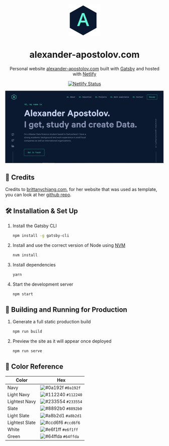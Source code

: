 <div align="center">
  <img alt="Logo" src="https://raw.githubusercontent.com/thecurve8/website/main/src/images/logo.png" width="100" />
</div>

<h1 align="center">
  alexander-apostolov.com
</h1>

<p align="center">
  Personal website <a href="https://alexander-apostolov.com/" target="_blank">alexander-apostolov.com</a> built with <a href="https://www.gatsbyjs.org/" target="_blank">Gatsby</a> and hosted with <a href="https://www.netlify.com/" target="_blank">Netlify</a>
</p>

<p align="center">
  <a href="https://app.netlify.com/sites/alexander-apostolov/deploys" target="_blank">
    <img src="https://api.netlify.com/api/v1/badges/dedec4a7-fc53-4c3e-adb2-6c3c6734f12f/deploy-status" alt="Netlify Status" />
  </a>
</p>

<p align="center">
  <img src="https://raw.githubusercontent.com/thecurve8/website/main/src/images/demo.png" alt="Image of website" />
</p>

## 🙏 Credits 

Credits to [brittanychiang.com](https://brittanychiang.com), for her website that was used as template, you can look at her <a href="https://github.com/bchiang7/v4" target="_blank">github repo</a>.

## 🛠 Installation & Set Up

1. Install the Gatsby CLI

   ```sh
   npm install -g gatsby-cli
   ```

2. Install and use the correct version of Node using [NVM](https://github.com/nvm-sh/nvm)

   ```sh
   nvm install
   ```

3. Install dependencies

   ```sh
   yarn
   ```

4. Start the development server

   ```sh
   npm start
   ```

## 🚀 Building and Running for Production

1. Generate a full static production build

   ```sh
   npm run build
   ```

1. Preview the site as it will appear once deployed

   ```sh
   npm run serve
   ```

## 🎨 Color Reference

| Color          | Hex                                                                |
| -------------- | ------------------------------------------------------------------ |
| Navy           | ![#0a192f](https://via.placeholder.com/10/0a192f?text=+) `#0a192f` |
| Light Navy     | ![#112240](https://via.placeholder.com/10/0a192f?text=+) `#112240` |
| Lightest Navy  | ![#233554](https://via.placeholder.com/10/303C55?text=+) `#233554` |
| Slate          | ![#8892b0](https://via.placeholder.com/10/8892b0?text=+) `#8892b0` |
| Light Slate    | ![#a8b2d1](https://via.placeholder.com/10/a8b2d1?text=+) `#a8b2d1` |
| Lightest Slate | ![#ccd6f6](https://via.placeholder.com/10/ccd6f6?text=+) `#ccd6f6` |
| White          | ![#e6f1ff](https://via.placeholder.com/10/e6f1ff?text=+) `#e6f1ff` |
| Green          | ![#64ffda](https://via.placeholder.com/10/64ffda?text=+) `#64ffda` |
